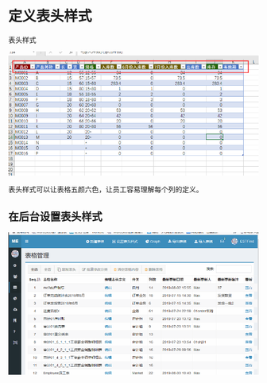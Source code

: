 # 定义表头样式

表头样式

![image](images/20190809091312.png)

表头样式可以让表格五颜六色，让员工容易理解每个列的定义。

## 在后台设置表头样式

![gif](images/img2019080901u.gif)

